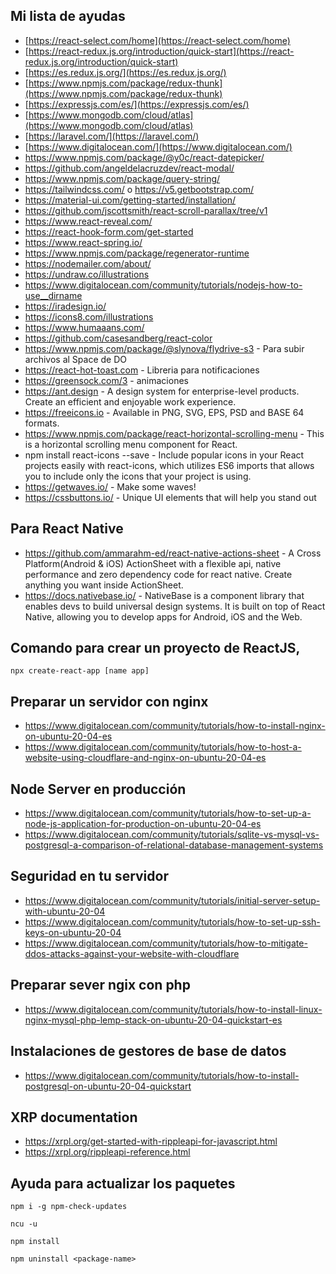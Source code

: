 ## **Mi lista de ayudas**

 - [https://react-select.com/home](https://react-select.com/home)
 - [https://react-redux.js.org/introduction/quick-start](https://react-redux.js.org/introduction/quick-start)
 - [https://es.redux.js.org/](https://es.redux.js.org/)
 - [https://www.npmjs.com/package/redux-thunk](https://www.npmjs.com/package/redux-thunk)
 - [https://expressjs.com/es/](https://expressjs.com/es/)
 - [https://www.mongodb.com/cloud/atlas](https://www.mongodb.com/cloud/atlas)
 - [https://laravel.com/](https://laravel.com/)
 - [https://www.digitalocean.com/](https://www.digitalocean.com/)
 - https://www.npmjs.com/package/@y0c/react-datepicker/
 - https://github.com/angeldelacruzdev/react-modal/
 - https://www.npmjs.com/package/query-string/
 - https://tailwindcss.com/ o https://v5.getbootstrap.com/
 - https://material-ui.com/getting-started/installation/
 - https://github.com/jscottsmith/react-scroll-parallax/tree/v1
 - https://www.react-reveal.com/
 - https://react-hook-form.com/get-started
 - https://www.react-spring.io/
 - https://www.npmjs.com/package/regenerator-runtime
 - https://nodemailer.com/about/
 - https://undraw.co/illustrations
 - https://www.digitalocean.com/community/tutorials/nodejs-how-to-use__dirname
 - https://iradesign.io/
 - https://icons8.com/illustrations
 - https://www.humaaans.com/
 - https://github.com/casesandberg/react-color
 - https://www.npmjs.com/package/@slynova/flydrive-s3 - Para subir archivos al Space de DO
 - https://react-hot-toast.com - Libreria para notificaciones
 - https://greensock.com/3 - animaciones
 - https://ant.design - A design system for enterprise-level products. Create an efficient and enjoyable work experience.
 - https://freeicons.io - Available in PNG, SVG, EPS, PSD and BASE 64 formats.
 - https://www.npmjs.com/package/react-horizontal-scrolling-menu - This is a horizontal scrolling menu component for React.
 - npm install react-icons --save - Include popular icons in your React projects easily with react-icons, which utilizes ES6 imports that allows you to include only the icons that your project is using.
 - https://getwaves.io/ - Make some waves!
 - https://cssbuttons.io/ - Unique UI elements that will help you stand out

## Para React Native
- https://github.com/ammarahm-ed/react-native-actions-sheet - A Cross Platform(Android & iOS) ActionSheet with a flexible api, native performance and zero dependency code for react native. Create anything you want inside ActionSheet.
- https://docs.nativebase.io/ - NativeBase is a component library that enables devs to build universal design systems. It is built on top of React Native, allowing you to develop apps for Android, iOS and the Web.

## Comando para crear un proyecto de ReactJS,

    npx create-react-app [name app]

## Preparar un servidor con nginx

- https://www.digitalocean.com/community/tutorials/how-to-install-nginx-on-ubuntu-20-04-es
- https://www.digitalocean.com/community/tutorials/how-to-host-a-website-using-cloudflare-and-nginx-on-ubuntu-20-04-es

## Node Server en producción
- https://www.digitalocean.com/community/tutorials/how-to-set-up-a-node-js-application-for-production-on-ubuntu-20-04-es
- https://www.digitalocean.com/community/tutorials/sqlite-vs-mysql-vs-postgresql-a-comparison-of-relational-database-management-systems

## Seguridad en tu servidor 

- https://www.digitalocean.com/community/tutorials/initial-server-setup-with-ubuntu-20-04
- https://www.digitalocean.com/community/tutorials/how-to-set-up-ssh-keys-on-ubuntu-20-04
- https://www.digitalocean.com/community/tutorials/how-to-mitigate-ddos-attacks-against-your-website-with-cloudflare

## Preparar sever ngix con php
- https://www.digitalocean.com/community/tutorials/how-to-install-linux-nginx-mysql-php-lemp-stack-on-ubuntu-20-04-quickstart-es

## Instalaciones de gestores de base de datos

- https://www.digitalocean.com/community/tutorials/how-to-install-postgresql-on-ubuntu-20-04-quickstart

## XRP documentation

- https://xrpl.org/get-started-with-rippleapi-for-javascript.html
- https://xrpl.org/rippleapi-reference.html

## Ayuda para actualizar los paquetes

`npm i -g npm-check-updates`


`ncu -u`


`npm install`

`npm uninstall <package-name>`
